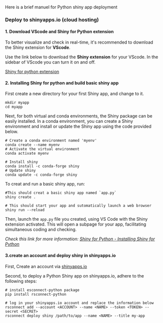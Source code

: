 Here is a brief manuel for Python shiny app deployment

### Deploy to shinyapps.io (cloud hosting)

#### 1. Download VScode and Shiny for Python extension

To better visualize and check in real-time, it's recommended to download the Shiny extension for **VScode**.

Use the link below to download the **Shiny extension** for your VScode. In the sidebar of VScode you can turn it on and off.

[Shiny for python extension](https://marketplace.visualstudio.com/items?itemName=posit.shiny-python)

#### 2. Installing Shiny for python and build basic shiny app

First create a new directory for your first Shiny app, and change to it.

```shell
mkdir myapp
cd myapp
```

Next, for both virtual and conda environments, the Shiny package can be easily installed. In a conda environment, you can create a Shiny environment and install or update the Shiny app using the code provided below.

```shell
# Create a conda environment named 'myenv'
conda create --name myenv
# Activate the virtual environment
conda activate myenv

# Install shiny
conda install -c conda-forge shiny
# Update shiny
conda update -c conda-forge shiny
```

To creat and run a basic shiny app, run:

```shell
#This should creat a basic shiny app named `app.py`
shiny create .

# This should start your app and sutomatically launch a web browser
shiny run --reload
```

Then, launch the `app.py` file you created, using VS Code with the Shiny extension activated. This will open a subpage for your app, facilitating simultaneous coding and checking.

*Check this link for more information: [Shiny for Python - Installing Shiny for Python](https://shiny.posit.co/py/docs/install.html)*

#### 3.create an account and deploy shiny in shinyapps.io

First, Create an account via [shinyapps.io](https://www.shinyapps.io/)

Second, to deploy a Python Shiny app on shinyapps.io, adhere to the following steps:

```shell
# install esconnect-python package
pip install rsconnect-python

# log in your shinyapps.io account and replace the information below
rsconnect add --account <ACCOUNT> --name <NAME> --token <TOKEN> --secret <SECRET>
rsconnect deploy shiny /path/to/app --name <NAME> --title my-app
```


